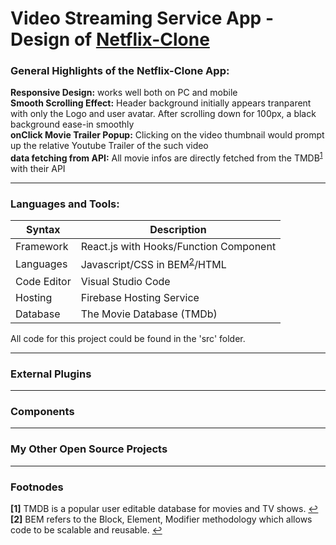 
# Video Streaming Service App - Design of [Netflix-Clone](https://netflix-clone-51ed1.web.app)

### General Highlights of the Netflix-Clone App:
    
**Responsive Design:** works well both on PC and mobile </br>
**Smooth Scrolling Effect:** Header background initially appears tranparent with only the Logo and user avatar. After scrolling down for 100px, a black background ease-in smoothly  </br>
**onClick Movie Trailer Popup:** Clicking on the video thumbnail would prompt up the relative Youtube Trailer of the such video</br>
**data fetching from API:** All movie infos are directly fetched from the TMDB<sup id="footnode_1">[1](#fn_1)</sup> with their API </br>

---

### Languages and Tools:

| Syntax | Description |
| ----------- | ----------- |
| Framework | React.js with Hooks/Function Component |
| Languages | Javascript/CSS in BEM<sup id="footnode_2">[2](#fn_2)</sup>/HTML|
| Code Editor | Visual Studio Code |
| Hosting | Firebase Hosting Service |
| Database | The Movie Database (TMDb) |

All code for this project could be found in the 'src' folder.

---

### External Plugins 

---

### Components

---

### My Other Open Source Projects

---

### Footnodes

<b id="fn_1">[1]</b> TMDB is a popular user editable database for movies and TV shows. [↩](#footnode_1) </br>
<b id="fn_2">[2]</b> BEM refers to the Block, Element, Modifier methodology which allows code to be scalable and reusable. [↩](#footnode_2) </br>



